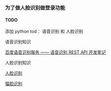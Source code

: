 ### 为了做人脸识别做登录功能

#### TODO
添加 python tod： 语音识别 和 人脸识别

语音识别知识  

[百度语音识别服务 —— 语音识别 REST API 开发笔记](http://blog.csdn.net/lw_power/article/details/51771267)

人脸识别知识   

[人脸识别](https://www.qcloud.com/community/article/552472001490775222)

[猫脸识别](https://www.qcloud.com/community/article/175132001491527558)




